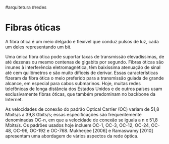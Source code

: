 #arquitetura #redes 

# Fibras óticas

A fibra ótica é um meio delgado e flexível que conduz pulsos de luz, cada um deles representando um bit.

Uma única fibra ótica pode suportar taxas de transmissão elevadíssimas, de até dezenas ou mesmo centenas de gigabits por segundo. Fibras óticas são imunes à interferência eletromagnética, têm baixíssima atenuação de sinal até cem quilômetros e são muito difíceis de derivar. Essas características fizeram da fibra ótica o meio preferido para a transmissão guiada de grande alcance, em especial para cabos submarinos. Hoje, muitas redes telefônicas de longa distância dos Estados Unidos e de outros países usam exclusivamente fibras óticas, que também predominam no backbone da Internet.

As velocidades de conexão do padrão Optical Carrier (OC) variam de 51,8 Mbits/s a 39,8 Gbits/s; essas especificações são frequentemente denominadas OC-n, em que a velocidade de conexão se iguala a n x 51,8 Mbits/s. Os padrões usados hoje incluem OC-1, OC-3, OC-12, OC-24, OC-48, OC-96, OC-192 e OC-768. Mukherjee [2006] e Ramaswamy [2010] apresentam uma abordagem de vários aspectos da rede óptica.